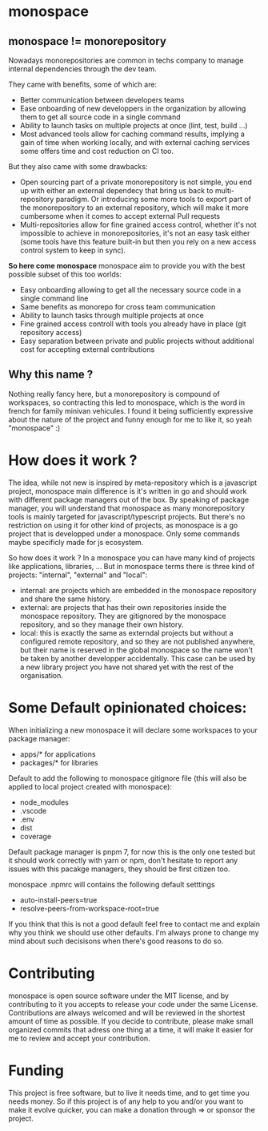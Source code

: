 # monospace

## monospace != monorepository
Nowadays monorepositories are common in techs company to manage internal  dependencies through the dev team.

They came with benefits, some of which are:
- Better communication between developers teams
- Ease onboarding of new developpers in the organization by allowing them to get all source code in a single command
- Ability to launch tasks on multiple projects at once (lint, test, build ...)
- Most advanced tools allow for caching command results, implying a gain of time when working locally, and with external caching services some offers time and cost reduction on CI too.

But they also came with some drawbacks:
- Open sourcing part of a private monorepository is not simple, you end up with either an external dependecy that bring us back to multi-repository paradigm. Or introducing some more tools to export part of the monorepository to an external repository, which will make it more cumbersome when it comes to accept external Pull requests
- Multi-repositories allow for fine grained access control, whether it's not impossible to achieve in monorepositories, it's not an easy task either (some tools have this feature built-in but then you rely on a new access control system to keep in sync).

**So here come monospace**
monospace aim to provide you with the best possible subset of this too worlds:
- Easy onboarding allowing to get all the necessary source code in a single command line
- Same benefits as monorepo for cross team communication
- Ability to launch tasks through multiple projects at once
- Fine grained access controll with tools you already have in place (git repository access)
- Easy separation between private and public projects without additional cost for accepting external contributions

## Why this name ?
Nothing really fancy here, but a monorepository is compound of workspaces, so contracting this led to monospace, which is the word in french for family minivan vehicules. I found it being sufficiently expressive about the nature of the project and funny enough for me to like it, so yeah "monospace" :)

# How does it work ?
The idea, while not new is inspired by meta-repository which is a javascript project, monospace main difference is it's written in go and should work with different package managers out of the box. By speaking of package manager, you will understand that monospace as many monorepository tools is mainly targeted for javascript/typescript projects. But there's no restriction on using it for other kind of projects, as monospace is a go project that is developped under a monospace.
Only some commands maybe specificly made for js ecosystem.

So how does it work ?
In a monospace you can have many kind of projects like applications, libraries, ...
But in monospace terms there is three kind of projects:
"internal", "external" and "local":
- internal: are projects which are embedded in the monospace repository and share the same history.
- external: are projects that has their own repositories inside the monospace repository. They are gitignored by the monospace repository, and so they manage their own history.
- local: this is exactly the same as externdal projects but without a configured remote repository, and so they are not published anywhere, but their name is reserved in the global monospace so the name won't be taken by another developper accidentally. This case can be used by a new library project you have not shared yet with the rest of the organisation.

# Some Default opinionated choices:
When initializing a new monospace it will declare some workspaces to your package manager:
- apps/* for applications
- packages/* for libraries

Default to add the following to monospace gitignore file (this will also be applied to local project created with monospace):
- node_modules
- .vscode
- .env
- dist
- coverage

Default package manager is pnpm 7, for now this is the only one tested but it should work correctly with yarn or npm, don't hesitate to report any issues with this pacakge managers, they should be first citizen too.

monospace .npmrc will contains the following default setttings
- auto-install-peers=true
- resolve-peers-from-workspace-root=true

If you think that this is not a good default feel free to contact me and explain why you think we should use other defaults. I'm always prone to change my mind about such decisisons when there's good reasons to do so.

# Contributing
monospace is open source software under the MIT license, and by contributing to it you accepts to release your code under the same License. Contributions are always welcomed and will be reviewed in the shortest amount of time as possible. If you decide to contribute, please make small organized commits that adress one thing at a time, it will make it easier for me to review and accept your contribution.

# Funding
This project is free software, but to live it needs time, and to get time you needs money. So if this project is of any help to you and/or you want to make it evolve quicker, you can make a donation through => or sponsor the project.







